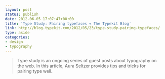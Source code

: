 ```yaml
---
layout: post
status: publish
date: 2012-06-05 17:07:47+00:00
title: 'Type Study: Pairing typefaces « The Typekit Blog'
link: http://blog.typekit.com/2012/05/23/type-study-pairing-typefaces/
type: aside
categories:
- design
- typography
---
```


> Type study is an ongoing series of guest posts about typography on the web. In this article, Aura Seltzer provides tips and tricks for pairing type well.
